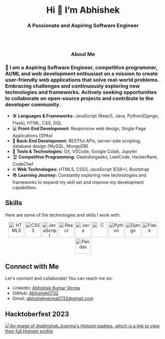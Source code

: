  <h1 align = "center"> Hi 👋 I’m Abhishek </h1>
 <h3 align="center">A Passionate and Aspiring Software Engineer</h3>
 <br>
 <br>
 
<div align="center" >
<h3>About Me</h3> 
 </div>
<h3>🚀 I am a Aspiring Software Engineer, competitive programmer, AI/ML and web development enthusiast on a mission to create user-friendly web applications that solve real-world problems. Embracing challenges and continuously exploring new technologies and frameworks. Actively seeking opportunities to collaborate on open-source projects and contribute to the developer community.</h3>

- 🛠️ **Languages & Frameworks:** JavaScript (React), Java, Python(Django, Flask), HTML, CSS, SQL
- 💻 **Front-End Development:** Responsive web design, Single Page Applications (SPAs)
- 🚀 **Back-End Development:** RESTful APIs, server-side scripting, database design (MySQL, MongoDB)
- 🔧 **Tools & Technologies:** Git, VSCode, Google Colab, Jupyter
- 🏆 **Competitive Programming:** Geeksforgeeks, LeetCode, HackerRank, CodeChef
- 🌐 **Web Technologies:** HTML5, CSS3, JavaScript (ES6+), Bootstrap
- 📚 **Learning Journey:** Constantly exploring new technologies and frameworks to expand my skill set and improve my development capabilities.

## Skills

Here are some of the technologies and skills I work with:
<p align="center">
  <img src="https://img.icons8.com/color/48/000000/html-5--v1.png" alt="HTML5" title="HTML5" height="50" />
  <img src="https://img.icons8.com/color/48/000000/css3.png" alt="CSS3" title="CSS3" height="50" />
  <img src="https://img.icons8.com/color/48/000000/javascript.png" alt="JavaScript" title="JavaScript" height="50" />
  <img src="https://img.icons8.com/color/48/000000/react-native.png" alt="React" title="React" height="50" />
  <img src="https://img.icons8.com/color/48/000000/java-eight.png" alt="Java" title="Java" height="50" />
  <img src="https://img.icons8.com/color/48/000000/c.png" alt="C" title="C" height="50" />
  <img src="https://img.icons8.com/color/48/000000/python.png" alt="Python" title="Python" height="50" />
  <img src="https://img.icons8.com/color/48/000000/django.png" alt="Django" title="Django" height="50" />
  <img src="https://img.icons8.com/color/48/000000/flask.png" alt="Flask" title="Flask" height="50" />
  <img src="https://img.icons8.com/color/48/000000/pandas.png" alt="Pandas" title="Pandas" height="50" />
</p>


## Connect with Me

Let's connect and collaborate! You can reach me on:

- LinkedIn: [Abhishek Kumar Verma](https://www.linkedin.com/in/abhishek32/)
- GitHub: [Abhishek0732](https://github.com/abhishek0732)
- Gmail: abhishekverma0732@gmail.com

## Hacktoberfest 2023

[![An image of @abhishek_kverma's Holopin badges, which is a link to view their full Holopin profile](https://holopin.me/abhishek_kverma)](https://holopin.io/@abhishek_kverma)
<!---
Abhishek0732/Abhishek0732 is a ✨ special ✨ repository because its `README.md` (this file) appears on your GitHub profile.
You can click the Preview link to take a look at your changes.
--->
